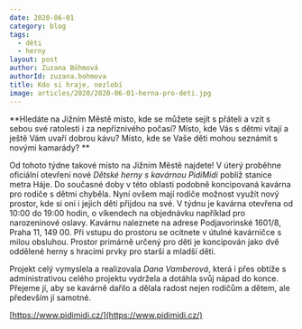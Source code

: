 ```yaml
---
date: 2020-06-01
category: blog
tags: 
  - děti 
  - herny
layout: post
author: Zuzana Böhmová
authorId: zuzana.bohmova
title: Kdo si hraje, nezlobí
image: articles/2020/2020-06-01-herna-pro-deti.jpg
---
```

**Hledáte na Jižním Městě místo, kde se můžete sejít s přáteli a vzít s sebou své ratolesti i za nepříznivého počasí? Místo, kde Vás s dětmi vítají a ještě Vám uvaří dobrou kávu? Místo, kde se Vaše děti mohou seznámit s novými kamarády?
**

Od tohoto týdne takové místo na Jižním Městě najdete! V úterý proběhne oficiální otevření nové *Dětské herny s kavárnou PidiMidi* poblíž stanice metra Háje. Do současné doby v této oblasti podobně koncipovaná kavárna pro rodiče s dětmi chyběla. Nyní ovšem mají rodiče možnost využít nový prostor, kde si oni i jejich děti přijdou na své. V týdnu je kavárna otevřena od 10:00 do 19:00 hodin, o víkendech na objednávku například pro narozeninové oslavy. Kavárnu naleznete na adrese Podjavorinské 1601/8, Praha 11, 149 00. Při vstupu do prostoru se ocitnete v útulné kavárničce s milou obsluhou. Prostor primárně určený pro děti je koncipován jako dvě oddělené herny s hracími prvky pro starší a mladší děti.

Projekt celý vymyslela a realizovala *Dana Vamberová*, která i přes obtíže s administrativou celého projektu vydržela a dotáhla svůj nápad do konce. Přejeme jí, aby se kavárně dařilo a dělala radost nejen rodičům a dětem, ale především jí samotné.


[https://www.pidimidi.cz/](https://www.pidimidi.cz/)
